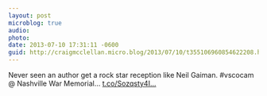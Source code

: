 ```yaml
---
layout: post
microblog: true
audio: 
photo: 
date: 2013-07-10 17:31:11 -0600
guid: http://craigmcclellan.micro.blog/2013/07/10/t355106960854622208.html
---
```

Never seen an author get a rock star reception like Neil Gaiman. #vscocam @ Nashville War Memorial… [t.co/Sozqsty4I...](http://t.co/Sozqsty4IC)
